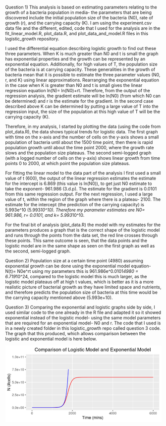 Question 1) This analysis is based on estimating parameters relating to the growth of a bacteria population in media- the parameters that are being discovered include the initial population size of the bacteria (N0), rate of growth (r), and the carrying capacity (K). I am using the experiment.csv data file and the different, edited, code that I used for the analysis are in the fit_linear_model.R, plot_data.R, and plot_data_and_model.R files in this logistic_growth repository. 

I used the differential equation describing logistic growth to find out these three parameters. When K is much greater than N0 and t is small the graph has exponential properties and the growth can be represented by an exponential equation. Additionally, for high values of T, the population size of the bacteria is at carrying capacity. These generalities in the growth of bacteria mean that it is possible to estimate the three parameter values (N0, r, and K) using linear approximations. Rearranging the exponential equation in the case when K is greater than N0 and t is small gives the linear regression equation ln(N)= ln(N0)+rt. Therefore, from the output of the regression analysis, the gradient estimate will be ln(N0) (from which N0 can be determined) and r is the estimate for the gradient. In the second case described above K can be determined by putting a large value of T into the regression input, the size of the population at this high value of T will be the carrying capacity (K). 

Therefore, in my analysis, I started by plotting the data (using the code from plot_data.R), the data shows typical trends for logistic data. The first graph with time on the x-axis and  the number of cells on the y-axis shows a small population of bacteria until about the 1500 time point, then there is rapid population growth until about the time point 2000, where the growth rate slows and the population size plateaus. The second semi-logged graph (with a logged number of cells on the y-axis) shows linear growth from time points 0 to 2000, at which point the population size plateaus. 

For fitting the linear model to the data part of the analysis I first used a small value of t (600), the output of the linear regression estimates the estimate for the intercept is 6.869 (this value is ln(N0)), to get just N0 estimate to take the exponent- 961.986 (3.d.p). The estimate for the gradient is 0.0101 from this same regression output. For the next regression, I used a large value of t, within the region of the graph where there is a plateau- 2100. The estimate for the intercept (the prediction of the carrying capacity) is 5.993e^10 (5.993*10^10). Therefore my parameter estimates are N0= 961.986, r= 0.0101, and k= 5.993*10^10. 

For the final bit of analysis (plot_data.R) the model with my estimates for the parameters produces a graph that is the correct shape of the logistic model and runs through the points from the data set, the red line crosses through these points. This same outcome is seen, that the data points and the logistic model are in the same shape as seen on the first graph as well as the second, semi-logged graph.

Question 2) Population size at a certain time point (4980) assuming exponential growth can be done using the exponential model equation- N(t)= N0e^rt using my parameters this is 961.986e^0.0101*4980 = 6.719*10^24, compared to the logistic model this is much larger, as the logistic model plateaus off at high t values, which is better as it is a more realistic picture of bacterial growth as they have limited space and nutrients, and therefore predicts the population size of bacteria at this time would be the carrying capacity mentioned above (5.993e+10). 

Question 3) Comparing the exponential and logistic graphs side by side, I used similar code to the one already in the R file and adapted it so it showed exponential instead of the logistic model- using the same model parameters that are required for an exponential model- N0 and r. The code that I used is in a newly created folder in this logistic_growth repo called question 3 code. The graph that this produced, which allows comparison between the logistic and exponential model is here below.

 <p align="center">
     <img src="https://github.com/Cat13-beep/logistic_growth/blob/main/Question%203%20image.png" width"300" height"200">
  </p>

